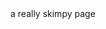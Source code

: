 <head>
  <script src="https://cdn.onesignal.com/sdks/OneSignalSDK.js" async=""></script>
<script>
  window.OneSignal = window.OneSignal || [];
  OneSignal.push(function() {
    OneSignal.init({
      appId: "5b5be79a-c8b9-4458-8ea6-ad1170a06e1e",
    });
  });
</script>
</head>
<body>
  a really skimpy page</body>
